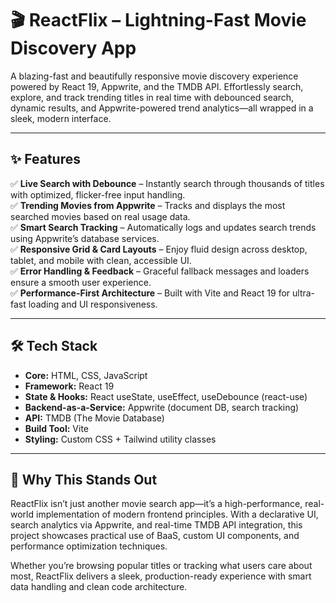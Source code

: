 # 🎬 ReactFlix – Lightning-Fast Movie Discovery App

A blazing-fast and beautifully responsive movie discovery experience powered by React 19, Appwrite, and the TMDB API. Effortlessly search, explore, and track trending titles in real time with debounced search, dynamic results, and Appwrite-powered trend analytics—all wrapped in a sleek, modern interface.

---

## ✨ Features

✅ **Live Search with Debounce** – Instantly search through thousands of titles with optimized, flicker-free input handling.
<br>
✅ **Trending Movies from Appwrite** – Tracks and displays the most searched movies based on real usage data.
<br>
✅ **Smart Search Tracking** – Automatically logs and updates search trends using Appwrite’s database services.
<br>
✅ **Responsive Grid & Card Layouts** – Enjoy fluid design across desktop, tablet, and mobile with clean, accessible UI.
<br>
✅ **Error Handling & Feedback** – Graceful fallback messages and loaders ensure a smooth user experience.
<br>
✅ **Performance-First Architecture** – Built with Vite and React 19 for ultra-fast loading and UI responsiveness.

---

## 🛠 Tech Stack

- **Core:** HTML, CSS, JavaScript
- **Framework:** React 19 
- **State & Hooks:** React useState, useEffect, useDebounce (react-use)
- **Backend-as-a-Service:** Appwrite (document DB, search tracking)
- **API:** TMDB (The Movie Database) 
- **Build Tool:** Vite
- **Styling:** Custom CSS + Tailwind utility classes

---

## 🚀 Why This Stands Out
ReactFlix isn’t just another movie search app—it’s a high-performance, real-world implementation of modern frontend principles. With a declarative UI, search analytics via Appwrite, and real-time TMDB API integration, this project showcases practical use of BaaS, custom UI components, and performance optimization techniques.

Whether you’re browsing popular titles or tracking what users care about most, ReactFlix delivers a sleek, production-ready experience with smart data handling and clean code architecture.
